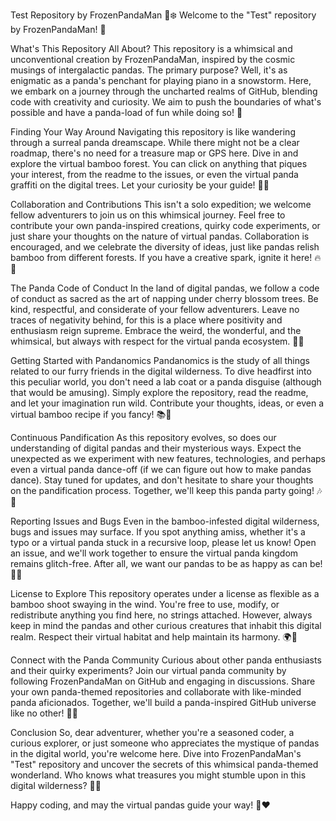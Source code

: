 Test Repository by FrozenPandaMan 🐼❄️
Welcome to the "Test" repository by FrozenPandaMan! 🎉

What's This Repository All About?
This repository is a whimsical and unconventional creation by FrozenPandaMan, inspired by the cosmic musings of intergalactic pandas. The primary purpose? Well, it's as enigmatic as a panda's penchant for playing piano in a snowstorm. Here, we embark on a journey through the uncharted realms of GitHub, blending code with creativity and curiosity. We aim to push the boundaries of what's possible and have a panda-load of fun while doing so! 🚀

Finding Your Way Around
Navigating this repository is like wandering through a surreal panda dreamscape. While there might not be a clear roadmap, there's no need for a treasure map or GPS here. Dive in and explore the virtual bamboo forest. You can click on anything that piques your interest, from the readme to the issues, or even the virtual panda graffiti on the digital trees. Let your curiosity be your guide! 🌲🐾

Collaboration and Contributions
This isn't a solo expedition; we welcome fellow adventurers to join us on this whimsical journey. Feel free to contribute your own panda-inspired creations, quirky code experiments, or just share your thoughts on the nature of virtual pandas. Collaboration is encouraged, and we celebrate the diversity of ideas, just like pandas relish bamboo from different forests. If you have a creative spark, ignite it here! 🔥🌿

The Panda Code of Conduct
In the land of digital pandas, we follow a code of conduct as sacred as the art of napping under cherry blossom trees. Be kind, respectful, and considerate of your fellow adventurers. Leave no traces of negativity behind, for this is a place where positivity and enthusiasm reign supreme. Embrace the weird, the wonderful, and the whimsical, but always with respect for the virtual panda ecosystem. 🌸🐼

Getting Started with Pandanomics
Pandanomics is the study of all things related to our furry friends in the digital wilderness. To dive headfirst into this peculiar world, you don't need a lab coat or a panda disguise (although that would be amusing). Simply explore the repository, read the readme, and let your imagination run wild. Contribute your thoughts, ideas, or even a virtual bamboo recipe if you fancy! 📚🍲

Continuous Pandification
As this repository evolves, so does our understanding of digital pandas and their mysterious ways. Expect the unexpected as we experiment with new features, technologies, and perhaps even a virtual panda dance-off (if we can figure out how to make pandas dance). Stay tuned for updates, and don't hesitate to share your thoughts on the pandification process. Together, we'll keep this panda party going! 🎶🎈

Reporting Issues and Bugs
Even in the bamboo-infested digital wilderness, bugs and issues may surface. If you spot anything amiss, whether it's a typo or a virtual panda stuck in a recursive loop, please let us know! Open an issue, and we'll work together to ensure the virtual panda kingdom remains glitch-free. After all, we want our pandas to be as happy as can be! 🦋🐛

License to Explore
This repository operates under a license as flexible as a bamboo shoot swaying in the wind. You're free to use, modify, or redistribute anything you find here, no strings attached. However, always keep in mind the pandas and other curious creatures that inhabit this digital realm. Respect their virtual habitat and help maintain its harmony. 🌍🐾

Connect with the Panda Community
Curious about other panda enthusiasts and their quirky experiments? Join our virtual panda community by following FrozenPandaMan on GitHub and engaging in discussions. Share your own panda-themed repositories and collaborate with like-minded panda aficionados. Together, we'll build a panda-inspired GitHub universe like no other! 🌟🌌

Conclusion
So, dear adventurer, whether you're a seasoned coder, a curious explorer, or just someone who appreciates the mystique of pandas in the digital world, you're welcome here. Dive into FrozenPandaMan's "Test" repository and uncover the secrets of this whimsical panda-themed wonderland. Who knows what treasures you might stumble upon in this digital wilderness? 🌠🎋

Happy coding, and may the virtual pandas guide your way! 🐼❤️
